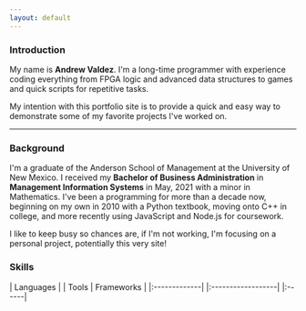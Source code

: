 ```yaml
---
layout: default
---
```


### Introduction

My name is **Andrew Valdez**. I'm a long-time programmer with experience coding everything from FPGA logic and advanced data structures to games and quick scripts for repetitive tasks. 

My intention with this portfolio site is to provide a quick and easy way to demonstrate some of my favorite projects I've worked on. 


* * *

### Background

I'm a graduate of the Anderson School of Management at the University of New Mexico. I received my **Bachelor of Business Administration**  in **Management Information Systems** in May, 2021 with a minor in Mathematics. I've been a programming for more than a decade now, beginning on my own in 2010 with a Python textbook, moving onto C++ in college, and more recently using JavaScript and Node.js for coursework. 

I like to keep busy so chances are, if I'm not working, I'm focusing on a personal project, potentially this very site! 

### Skills

| Languages        | | Tools         | Frameworks |
|:-------------|  |:------------------| |:------|

